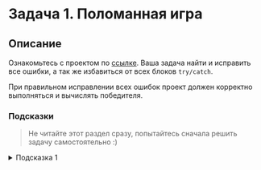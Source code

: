 # Задача 1. Поломанная игра

## Описание

Ознакомьтесь с проектом по [ссылке](https://repl.it/@netologycsharp/ExceptionsErrorsHomework#Players/Player.cs). Ваша задача найти и исправить все ошибки, а так же избавиться от всех блоков `try/catch`.

При правильном исправлении всех ошибок проект должен корректно выполняться и вычислять победителя.

### Подсказки

> Не читайте этот раздел сразу, попытайтесь сначала решить задачу самостоятельно :)

<details>

<summary>Подсказка 1</summary>

Не стесняйтесь запускать проект - если будут ошибки, то вам укажут в каком файле и на какой строчке есть ошибка, так можно сразу перемещаться в нужное место :)

</details>
